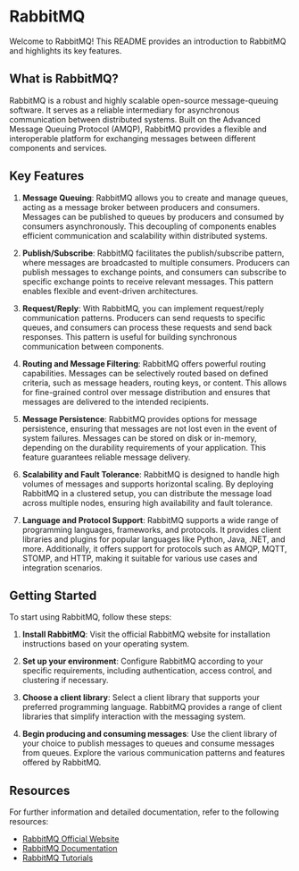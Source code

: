 # RabbitMQ

Welcome to RabbitMQ! This README provides an introduction to RabbitMQ and highlights its key features.

## What is RabbitMQ?

RabbitMQ is a robust and highly scalable open-source message-queuing software. It serves as a reliable intermediary for asynchronous communication between distributed systems. Built on the Advanced Message Queuing Protocol (AMQP), RabbitMQ provides a flexible and interoperable platform for exchanging messages between different components and services.

## Key Features

1. **Message Queuing**: RabbitMQ allows you to create and manage queues, acting as a message broker between producers and consumers. Messages can be published to queues by producers and consumed by consumers asynchronously. This decoupling of components enables efficient communication and scalability within distributed systems.

2. **Publish/Subscribe**: RabbitMQ facilitates the publish/subscribe pattern, where messages are broadcasted to multiple consumers. Producers can publish messages to exchange points, and consumers can subscribe to specific exchange points to receive relevant messages. This pattern enables flexible and event-driven architectures.

3. **Request/Reply**: With RabbitMQ, you can implement request/reply communication patterns. Producers can send requests to specific queues, and consumers can process these requests and send back responses. This pattern is useful for building synchronous communication between components.

4. **Routing and Message Filtering**: RabbitMQ offers powerful routing capabilities. Messages can be selectively routed based on defined criteria, such as message headers, routing keys, or content. This allows for fine-grained control over message distribution and ensures that messages are delivered to the intended recipients.

5. **Message Persistence**: RabbitMQ provides options for message persistence, ensuring that messages are not lost even in the event of system failures. Messages can be stored on disk or in-memory, depending on the durability requirements of your application. This feature guarantees reliable message delivery.

6. **Scalability and Fault Tolerance**: RabbitMQ is designed to handle high volumes of messages and supports horizontal scaling. By deploying RabbitMQ in a clustered setup, you can distribute the message load across multiple nodes, ensuring high availability and fault tolerance.

7. **Language and Protocol Support**: RabbitMQ supports a wide range of programming languages, frameworks, and protocols. It provides client libraries and plugins for popular languages like Python, Java, .NET, and more. Additionally, it offers support for protocols such as AMQP, MQTT, STOMP, and HTTP, making it suitable for various use cases and integration scenarios.

## Getting Started

To start using RabbitMQ, follow these steps:

1. **Install RabbitMQ**: Visit the official RabbitMQ website for installation instructions based on your operating system.

2. **Set up your environment**: Configure RabbitMQ according to your specific requirements, including authentication, access control, and clustering if necessary.

3. **Choose a client library**: Select a client library that supports your preferred programming language. RabbitMQ provides a range of client libraries that simplify interaction with the messaging system.

4. **Begin producing and consuming messages**: Use the client library of your choice to publish messages to queues and consume messages from queues. Explore the various communication patterns and features offered by RabbitMQ.

## Resources

For further information and detailed documentation, refer to the following resources:

- [RabbitMQ Official Website](https://www.rabbitmq.com/)
- [RabbitMQ Documentation](https://www.rabbitmq.com/documentation.html)
- [RabbitMQ Tutorials](https://www.rabbitmq.com/getstarted.html)
